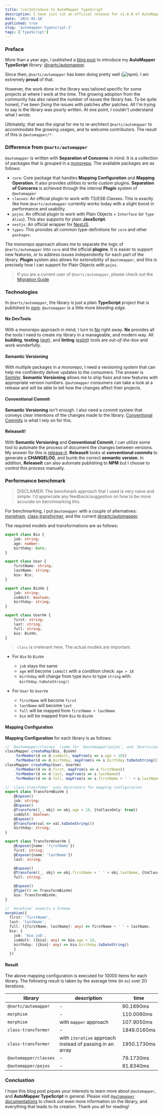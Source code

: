 ```yaml
---
title: (re)Introduce to AutoMapper TypeScript
description: I have just cut an official release for v1.0.0 of AutoMapper TypeScript and here's everything you, if interested, need to know.
date: '2021-01-16'
published: true
slug: 'automapper-typescript-1'
tags: ['TypeScript']
---
```


### Preface

More than a year ago, I published a [blog post](https://nartc.netlify.app/blogs/introduction-to-automapper-typescript/) to introduce my **AutoMapper TypeScript** library: [@nartc/automapper](https://www.npmjs.com/package/@nartc/automapper).

Since then, `@nartc/automapper` has been doing pretty well (<span>![npm](https://img.shields.io/npm/dw/@nartc/automapper?style=flat-square)</span>). I am extremely **proud** of that.

However, the work done in the library was tailored specific for some projects at where I work at the time. The growing adoption from the community has also raised the number of issues the library has. To be quite honest, I've been _fixing_ the issues with patches after patches. All I'm trying to say is the library was poorly written. At one point, I couldn't understand what I wrote.

Ultimately, that was the signal for me to re-architect `@nartc/automapper` to accommodate the growing usages, and to welcome contributors. The result of this is `@automapper/*`.

### Difference from `@nartc/automapper`

`@automapper` is written with **Separation of Concerns** in mind. It is a collection of packages that is grouped in a [monorepo](https://github.com/nartc/mapper). The available packages are as follows:

- `core`: Core package that handles **Mapping Configuration** and **Mapping Operation**. It also provides utilities to write custom plugins. **Separation of Concerns** is achieved through the internal **Plugin** system of `@automapper`
- `classes`: An official plugin to work with TS/ES6 Classes. This is exactly like how `@nartc/automapper` currently works today with a slight boost in performance and usability.
- `pojos`: An official plugin to work with Plain Objects + `Interface` (or `Type Alias`). This also supports for plain **JavaScript**.
- `nestjs`: An official wrapper for [NestJS](https://nestjs.com).
- `types`: This provides all common type-definitions for `core` and other `packages`.

The monorepo approach allows me to separate the logic of `@nartc/automapper` into `core` and the official **plugins**. It is easier to support new features, or to address issues independently for each part of the library. **Plugin** system also allows for extensibility of `@automapper`, and this is precisely how I can support for Plain Objects with `pojos`.

> If you are a current user of `@nartc/automapper`, please check out the [Migration Guide](https://automapperts.netlify.app/docs/migrations)

### Technologies

In `@nartc/automapper`, the library is just a plain **TypeScript** project that is published to [npm](https://npmjs.com). `@automapper` is a little more *bleeding edge*.

#### Nx DevTools

With a monorepo approach in mind, I turn to [Nx](https://nx.dev) right away. **Nx** provides all the tools I need to create my library in a manageable, and modern way. All **building**, **testing** ([jest](https://jestjs.io/)), and **linting** ([eslint](https://eslint.org/)) tools are *out-of-the-box* and work wonderfully.

#### Semantic Versioning

With multiple packages in a monorepo, I need a versioning system that can help me confidently deliver updates to the consumers. The answer is [SemVer](https://semver.org/). **Semantic Versioning** allows me to ship fixes and new features with appropriate version numbers. `@automapper` consumers can take a look at a release and will be able to tell how the changes affect their projects.

#### Conventional Commit

**Semantic Versioning** isn't enough. I also need a commit system that conveys clear intentions of the changes made to the library. [Conventional Commits](https://www.conventionalcommits.org/en/v1.0.0/) is what I rely on for this.

#### ReleaseIt!

With **Semantic Versioning** and **Conventional Commit**, I can utilize some tool to automate the process of document the changes between versions. My answer for this is [release-it](https://github.com/release-it/release-it). **ReleaseIt** looks at **conventional commits** to generate a **CHANGELOG**, and bumb the correct **semantic version**. In addition, **ReleaseIt** can also automate publishing to **NPM** but I choose to control this process manually.

### Performance benchmark

> DISCLAIMER: The benchmark approach that I used is very naive and simple. I'd appreciate any feedback/suggestion on how to be more accurate on benchmarking this.

For benchmarking, I put `@automapper` with a couple of alternatives: [morphism](https://github.com/nobrainr/morphism), [class-transformer](https://github.com/typestack/class-transformer), and the current [@nartc/automapper](https://www.npmjs.com/package/@nartc/automapper).

The required models and transformations are as follows:

```ts
export class Bio {
    job: string;
    age: number;
    birthday: Date;
}

export class User {
    firstName: string;
    lastName: string;
    bio: Bio;
}

export class BioVm {
    job: string;
    isAdult: boolean;
    birthday: string;
}

export class UserVm {
    first: string;
    last: string;
    full: string;
    bio: BioVm;
}
```

> `class` is irrelevant here. The actual models are important.

- For `Bio` to `BioVm`
  - `job` stays the same
  - `age` will become `isAdult` with a condition check: `age > 18`
  - `birthday` will change from type `Date` to type `string` with: `birthday.toDateString()`

- For `User` to `UserVm`
  - `firstName` will become `first`
  - `lastName` will become `last`
  - `full` will be mapped from `firstName + lastName`
  - `bio` will be mapped from `Bio` to `BioVm`


#### Mapping Configuration

**Mapping Configuration** for each library is as follows:

```ts
// `@automapper/classes` (same for `@automapper/pojos`, and `@nartc/automapper`)
classMapper.createMap(Bio, BioVm)
    .forMember(d => d.isAdult, mapFrom(s => s.age > 18))
    .forMember(d => d.birthday, mapFrom(s => s.birthday.toDateString()));
classMapper.createMap(User, UserVm)
    .forMember(d => d.first, mapFrom(s => s.firstName))
    .forMember(d => d.last, mapFrom(s => s.lastName))
    .forMember(d => d.full, mapFrom(s => s.firstName + ' ' + s.lastName));
```

```ts
// `class-transfomer` uses Decorators for mapping configuration
export class TransformBioVm {
    @Expose()
    job: string;
    @Expose()
    @Transform((_, obj) => obj.age > 18, {toClassOnly: true})
    isAdult: boolean;
    @Expose()
    @Transform(val => val.toDateString())
    birthday: string;
}

export class TransformUserVm {
    @Expose({name: 'firstName'})
    first: string;
    @Expose({name: 'lastName'})
    last: string;

    @Expose()
    @Transform((_, obj) => obj.firstName + ' ' + obj.lastName, {toClassOnly: true})
    full: string;

    @Expose()
    @Type(() => TransformBioVm)
    bio: TransformBioVm;
}
```

```ts
// `morphism` expects a Schema
morphism({
  first: 'firstName',
  last: 'lastName',
  full: ({firstName, lastName}: any) => firstName + ' ' + lastName,
  bio: {
    job: 'bio.job',
    isAdult: ({bio}: any) => bio.age > 18,
    birthday: ({bio}: any) => bio.birthday.toDateString()
    }
  })
```

#### Result

The above mapping configuration is executed for 10000 items for each library. The following result is taken by the average time (in `ms`) over 20 iterations.

| library               | description                                              | time        |
| --------------------- | -------------------------------------------------------- | ----------- |
| `@nartc/automapper`   | -                                                        | 90.1690ms   |
| `morphism`            | -                                                        | 110.0060ms  |
| `morphism`            | with `mapper` approach                                   | 107.9050ms  |
| `class-transformer`   | -                                                        | 1849.0160ms |
| `class-transformer`   | with `iterative` approach instead of passing in an array | 1950.1730ms |
| `@automapper/classes` | -                                                        | 79.1730ms   |
| `@automapper/pojos`   | -                                                        | 81.8340ms   |

### Conclustion

I hope this blog post piques your interests to learn more about `@automapper`, and **AutoMapper TypeScript** in general. Please visit [`@automapper` documentations](https://automapperts.netlify.app) to check out even more information on the library, and everything that leads to its creation. Thank you all for reading!
